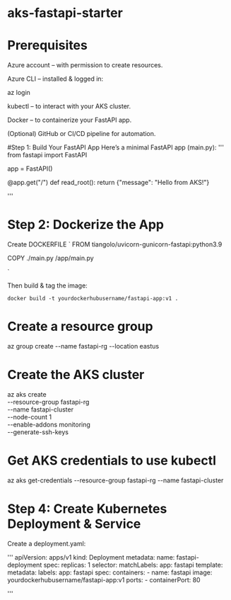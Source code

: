 # aks-fastapi-starter

# Prerequisites
Azure account – with permission to create resources.

Azure CLI – installed & logged in:

az login

kubectl – to interact with your AKS cluster.

Docker – to containerize your FastAPI app.

(Optional) GitHub or CI/CD pipeline for automation.

#Step 1: Build Your FastAPI App
Here’s a minimal FastAPI app (main.py):
'''
from fastapi import FastAPI

app = FastAPI()

@app.get("/")
def read_root():
    return {"message": "Hello from AKS!"}

'''

# Step 2: Dockerize the App
Create DOCKERFILE
`
FROM tiangolo/uvicorn-gunicorn-fastapi:python3.9

COPY ./main.py /app/main.py

`

Then build & tag the image:
```
docker build -t yourdockerhubusername/fastapi-app:v1 .
```

# Create a resource group
az group create --name fastapi-rg --location eastus

# Create the AKS cluster
az aks create \
  --resource-group fastapi-rg \
  --name fastapi-cluster \
  --node-count 1 \
  --enable-addons monitoring \
  --generate-ssh-keys

# Get AKS credentials to use kubectl
az aks get-credentials --resource-group fastapi-rg --name fastapi-cluster

# Step 4: Create Kubernetes Deployment & Service
Create a deployment.yaml:

'''
apiVersion: apps/v1
kind: Deployment
metadata:
  name: fastapi-deployment
spec:
  replicas: 1
  selector:
    matchLabels:
      app: fastapi
  template:
    metadata:
      labels:
        app: fastapi
    spec:
      containers:
      - name: fastapi
        image: yourdockerhubusername/fastapi-app:v1
        ports:
        - containerPort: 80

'''